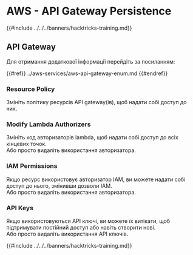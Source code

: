 # AWS - API Gateway Persistence

{{#include ../../../banners/hacktricks-training.md}}

## API Gateway

Для отримання додаткової інформації перейдіть за посиланням:

{{#ref}}
../aws-services/aws-api-gateway-enum.md
{{#endref}}

### Resource Policy

Змініть політику ресурсів API gateway(ів), щоб надати собі доступ до них.

### Modify Lambda Authorizers

Змініть код авторизаторів lambda, щоб надати собі доступ до всіх кінцевих точок.\
Або просто видаліть використання авторизатора.

### IAM Permissions

Якщо ресурс використовує авторизатор IAM, ви можете надати собі доступ до нього, змінивши дозволи IAM.\
Або просто видаліть використання авторизатора.

### API Keys

Якщо використовуються API ключі, ви можете їх витікати, щоб підтримувати постійний доступ або навіть створити нові.\
Або просто видаліть використання API ключів.

{{#include ../../../banners/hacktricks-training.md}}
